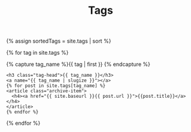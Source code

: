 ﻿---
layout: page
permalink: /tags/
title: Tags
---


<div id="archives">
{% assign sortedTags = site.tags | sort %}

{% for tag in site.tags %}
  <div class="archive-group">
    {% capture tag_name %}{{ tag | first }} {% endcapture %}
    <div id="#{{ tag_name | slugize }}"></div>
    <p></p>

    <h3 class="tag-head">{{ tag_name }}</h3>
    <a name="{{ tag_name | slugize }}"></a>
    {% for post in site.tags[tag_name] %}
    <article class="archive-item">
      <h4><a href="{{ site.baseurl }}{{ post.url }}">{{post.title}}</a></h4>
    </article>
    {% endfor %}
  </div>
{% endfor %}
</div>

